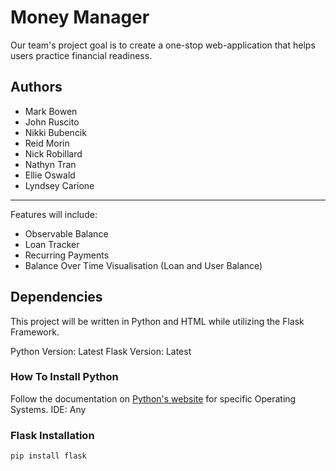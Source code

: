 # Money Manager
Our team's project goal is to create a one-stop web-application that helps users practice financial readiness.

## Authors
* Mark Bowen
* John Ruscito
* Nikki Bubencik
* Reid Morin
* Nick Robillard
* Nathyn Tran
* Ellie Oswald
* Lyndsey Carione

***
Features will include:
* Observable Balance
* Loan Tracker
* Recurring Payments
* Balance Over Time Visualisation (Loan and User Balance)

## Dependencies
This project will be written in Python and HTML while utilizing the Flask Framework.

Python Version: Latest
Flask Version: Latest

### How To Install Python
Follow the documentation on [Python's website](https://www.python.org/downloads/) for specific Operating Systems.
IDE: Any

### Flask Installation
` pip install flask `
